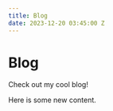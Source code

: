 ```yaml
---
title: Blog
date: 2023-12-20 03:45:00 Z
---
```


# Blog

Check out my cool blog!

Here is some new content.